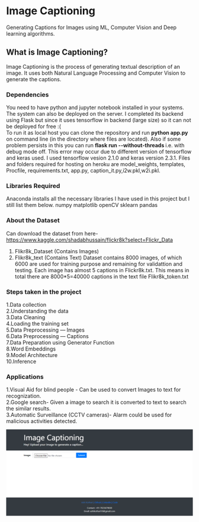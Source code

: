 # Image Captioning
Generating Captions for Images using ML, Computer Vision and Deep learning algorithms.

<h2>What is Image Captioning?</h2>
Image Captioning is the process of generating textual description of an image. It uses both Natural Language Processing and Computer Vision to generate the captions.

### Dependencies
You need to have python and jupyter notebook installed in your systems. The system can also be deployed on the server. I completed its backend using Flask but since it uses tensorflow in backend (large size) so it can not be deployed for free :( <br>
To run it as local host you can clone the repository and run <strong>python app.py</strong> on command line (in the directory where files are located). Also if some problem persists in this you can run <b> flask run --without-threads </b> i.e. with debug mode off. This error may occur due to different version of tensorflow and keras used. I used tensorflow vesion 2.1.0 and keras version 2.3.1.
Files and folders required for hosting on heroku are model_weights, templates, Procfile, requirements.txt, app.py, caption_it.py,i2w.pkl,w2i.pkl.

### Libraries Required
Anaconda installs all the necessary libraries I have used in this project but I still list them below.
numpy matplotlib openCV sklearn pandas

### About the Dataset
Can download the dataset from here- https://www.kaggle.com/shadabhussain/flickr8k?select=Flickr_Data
1. Flikr8k_Dataset (Contains Images)
2. Flikr8k_text (Contains Text)
Dataset contains 8000 images, of which 6000 are used for training purpose and remaining for validattion and testing.
Each image has almost 5 captions in Flickr8k.txt. This means in total there are 8000*5=40000 captions in the text file Flikr8k_token.txt

### Steps taken in the project
1.Data collection<br>
2.Understanding the data<br>
3.Data Cleaning<br>
4.Loading the training set<br>
5.Data Preprocessing — Images<br>
6.Data Preprocessing — Captions<br>
7.Data Preparation using Generator Function<br>
8.Word Embeddings<br>
9.Model Architecture<br>
10.Inference<br>

### Applications
1.Visual Aid for blind people - Can be used to convert Images to text for recognization.<br>
2.Google search- Given a image to search it is converted to text to search the similar results.<br>
3.Automatic Surveillance (CCTV cameras)- Alarm could be used for malicious activities detected.<br>

![Image Captioning](Capture1.PNG)




